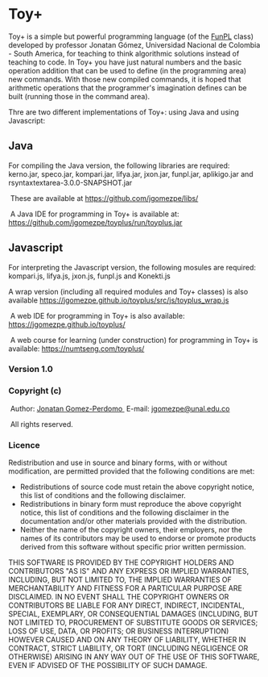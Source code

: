 # Toy+
Toy+ is a simple but powerful programming language (of the <A HREF="https://github.com/jgomezpe/funpl/">FunPL</A> class) developed by professor Jonatan Gómez, Universidad Nacional de Colombia - South America, for teaching to think algorithmic solutions instead of teaching to code. In Toy+ you have just natural numbers and the basic operation addition that can be used to define (in the programming area) new commands. With those new compiled commands, it is hoped that arithmetic operations that the programmer's imagination defines can be built (running those in the command area).

Thre are two different implementations of Toy+: using Java and using Javascript:

## Java

For compiling the Java version, the following libraries are required: kerno.jar, speco.jar, kompari.jar, lifya.jar, jxon.jar, funpl.jar, aplikigo.jar and rsyntaxtextarea-3.0.0-SNAPSHOT.jar

&nbsp;These are available at <A HREF="https://github.com/jgomezpe/libs/">https://github.com/jgomezpe/libs/</A>

&nbsp;A Java IDE for programming in Toy+ is available at: <A HREF="https://github.com/jgomezpe/toyplus/run/toyplus.jar">https://github.com/jgomezpe/toyplus/run/toyplus.jar</A>

## Javascript

For interpreting the Javascript version, the following mosules are required: kompari.js, lifya.js, jxon.js, funpl.js and Konekti.js

A wrap version (including all required modules and Toy+ classes) is also available <A HREF="https://jgomezpe.github.io/toyplus/src/js/toyplus_wrap.js">https://jgomezpe.github.io/toyplus/src/js/toyplus_wrap.js</A> 

&nbsp;A web IDE for programming in Toy+ is also available: <A HREF="https://jgomezpe.github.io/toyplus/">https://jgomezpe.github.io/toyplus/</A>

&nbsp;A web course for learning (under construction) for programming in Toy+ is available: <A HREF="https://numtseng.com/toyplus/">https://numtseng.com/toyplus/</A>

<h3>Version 1.0</h3>
<h3>Copyright (c)</h3>
&nbsp;Author: <A HREF="https://disi.unal.edu.co/~jgomezpe/"> Jonatan Gomez-Perdomo </A>
&nbsp;E-mail: <A HREF="mailto:jgomezpe@unal.edu.co">jgomezpe@unal.edu.co</A>

&nbsp;All rights reserved.

<h3>Licence</h3>
Redistribution and use in source and binary forms, with or without modification, are permitted provided that the following conditions are met:

<ul>
    <li> Redistributions of source code must retain the above copyright notice,
            this list of conditions and the following disclaimer.</li>
    <li> Redistributions in binary form must reproduce the above copyright notice,
            this list of conditions and the following disclaimer in the documentation
            and/or other materials provided with the distribution.</li>
    <li> Neither the name of the copyright owners, their employers, nor the
            names of its contributors may be used to endorse or promote products
            derived from this software without specific prior written permission.</li>
</ul>

THIS SOFTWARE IS PROVIDED BY THE COPYRIGHT HOLDERS AND CONTRIBUTORS "AS IS"
        AND ANY EXPRESS OR IMPLIED WARRANTIES, INCLUDING, BUT NOT LIMITED TO, THE
        IMPLIED WARRANTIES OF MERCHANTABILITY AND FITNESS FOR A PARTICULAR PURPOSE ARE
        DISCLAIMED.  IN NO EVENT SHALL THE COPYRIGHT OWNERS OR CONTRIBUTORS BE
        LIABLE FOR ANY DIRECT, INDIRECT, INCIDENTAL, SPECIAL, EXEMPLARY, OR
        CONSEQUENTIAL DAMAGES (INCLUDING, BUT NOT LIMITED TO, PROCUREMENT OF
        SUBSTITUTE GOODS OR SERVICES; LOSS OF USE, DATA, OR PROFITS; OR BUSINESS INTERRUPTION)
        HOWEVER CAUSED AND ON ANY THEORY OF LIABILITY, WHETHER IN CONTRACT, STRICT LIABILITY,
        OR TORT (INCLUDING NEGLIGENCE OR OTHERWISE) ARISING IN ANY WAY OUT OF THE USE OF 
        THIS SOFTWARE, EVEN IF ADVISED OF THE POSSIBILITY OF SUCH DAMAGE.
